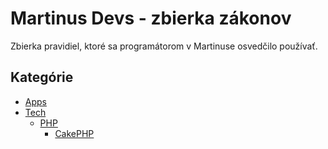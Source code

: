 # Martinus Devs - zbierka zákonov

Zbierka pravidiel, ktoré sa programátorom v Martinuse osvedčilo používať.

## Kategórie
* [Apps](sk/Apps/)
* [Tech](sk/Tech)
  * [PHP](sk/Tech/PHP)
    * [CakePHP](sk/Tech/PHP/CakePHP)
